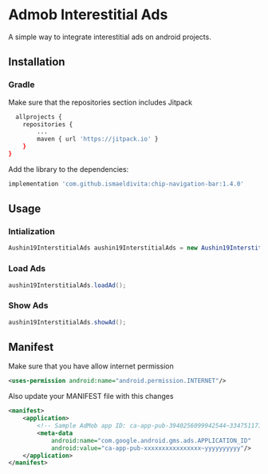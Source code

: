 
# Admob Interestitial Ads

A simple way to integrate interestitial ads on android projects.


## Installation

### Gradle
Make sure that the repositories section includes Jitpack

```bash
  allprojects {
    repositories {
        ...
        maven { url 'https://jitpack.io' }
    }
}
```
Add the library to the dependencies:

```bash    
implementation 'com.github.ismaeldivita:chip-navigation-bar:1.4.0'
```
## Usage

### Intialization

```java
Aushin19InterstitialAds aushin19InterstitialAds = new Aushin19InterstitialAds(MainActivity.this, "ca-app-pub-3940256099942544/1033173712");
```

### Load Ads

```java
aushin19InterstitialAds.loadAd();
```

### Show Ads

```java
aushin19InterstitialAds.showAd();
```

## Manifest
Make sure that you have allow internet permission
```xml
<uses-permission android:name="android.permission.INTERNET"/>
```

Also update your MANIFEST file with this changes
```xml
<manifest>
    <application>
        <!-- Sample AdMob app ID: ca-app-pub-3940256099942544~3347511713 -->
        <meta-data
            android:name="com.google.android.gms.ads.APPLICATION_ID"
            android:value="ca-app-pub-xxxxxxxxxxxxxxxx~yyyyyyyyyy"/>
    </application>
</manifest>
```

